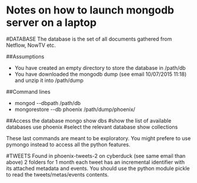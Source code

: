 Notes on how to launch mongodb server on a laptop
===================================

#DATABASE
The database is the set of all documents gathered from Netflow, NowTV etc.

##Assumptions
* You have created an empty directory to store the database in /path/db
* You have downloaded the mongodb dump (see email 10/07/2015 11:18) and unzip it into /path/dump

##Command lines
* mongod --dbpath /path/db
* mongorestore --db phoenix /path/dump/phoenix/

##Access the database
mongo
show dbs #show the list of available databases
use phoenix #select the relevant database
show collections

These last commands are meant to be exploratory. You might prefere to use pymongo instead to access all the python features.



#TWEETS
Found in phoenix-tweets-2 on cyberduck (see same email than above)
2 folders for 1 month
each tweet has an incremental identifier with its attached metadata and events.
You should use the python module pickle to read the tweets/metas/events contents.
